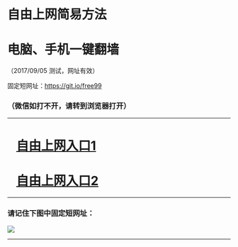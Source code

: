 ﻿# 自由上网简易方法

# 电脑、手机一键翻墙

（2017/09/05 测试，网址有效）

固定短网址：https://git.io/free99

### （微信如打不开，请转到浏览器打开）


***





# &nbsp;&nbsp; <a href="http://ft893731794.fwq-tz1001.xyz/fwqtz01.html?t=090500120208 " target="_blank">自由上网入口1</a>
# &nbsp;&nbsp; <a href="http://ft31051852.fwq-tz1002.xyz/fwqtz02.html?t=090500132506 " target="_blank">自由上网入口2</a>
***

### 请记住下图中固定短网址：

<img src="https://s3-us-west-2.amazonaws.com/fwq-1001/yjfq-20170905okok.png" /> 


***

